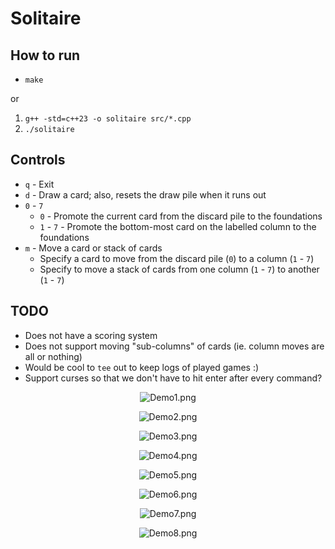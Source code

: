 # Solitaire

## How to run

- `make`

or

1. `g++ -std=c++23 -o solitaire src/*.cpp`
2. `./solitaire`

## Controls

- `q` - Exit
- `d` - Draw a card; also, resets the draw pile when it runs out
- `0` - `7`
  - `0` - Promote the current card from the discard pile to the foundations
  - `1` - `7` - Promote the bottom-most card on the labelled column to the foundations
- `m` - Move a card or stack of cards
  - Specify a card to move from the discard pile (`0`) to a column (`1` - `7`)
  - Specify to move a stack of cards from one column (`1` - `7`) to another (`1` - `7`)

## TODO

- Does not have a scoring system
- Does not support moving "sub-columns" of cards (ie. column moves are all or nothing)
- Would be cool to `tee` out to keep logs of played games :)
- Support curses so that we don't have to hit enter after every command?

<p align="center"><img src="./images/Demo1.png" alt="Demo1.png"/></p>
<p align="center"><img src="./images/Demo2.png" alt="Demo2.png"/></p>
<p align="center"><img src="./images/Demo3.png" alt="Demo3.png"/></p>
<p align="center"><img src="./images/Demo4.png" alt="Demo4.png"/></p>
<p align="center"><img src="./images/Demo5.png" alt="Demo5.png"/></p>
<p align="center"><img src="./images/Demo6.png" alt="Demo6.png"/></p>
<p align="center"><img src="./images/Demo7.png" alt="Demo7.png"/></p>
<p align="center"><img src="./images/Demo8.png" alt="Demo8.png"/></p>
